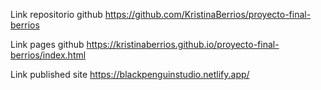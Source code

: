 Link repositorio github
https://github.com/KristinaBerrios/proyecto-final-berrios

Link pages github
https://kristinaberrios.github.io/proyecto-final-berrios/index.html

Link published site 
https://blackpenguinstudio.netlify.app/
